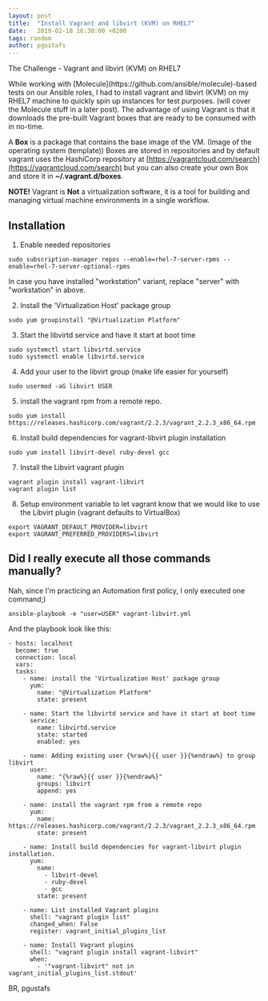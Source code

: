 ```yaml
---
layout: post
title:  "Install Vagrant and libvirt (KVM) on RHEL7"
date:   2019-02-18 16:30:00 +0200
tags: random
author: pgustafs
---
```



<p><banner_h>The Challenge - Vagrant and libvirt (KVM) on RHEL7</banner_h></p>
While working with [Molecule](https://github.com/ansible/molecule)-based tests on our Ansible roles, I had to install vagrant
and libvirt (KVM) on my RHEL7 machine to quickly spin up instances for test purposes.
(will cover the Molecule stuff in a later post). The advantage of using Vagrant is that it
downloads the pre-built Vagrant boxes that are ready to be consumed with in no-time.

A **Box** is a package that contains the base image of the VM. (Image of the operating system (template))
Boxes are stored in repositories and by default vagrant uses the HashiCorp repository at [https://vagrantcloud.com/search](https://vagrantcloud.com/search)
but you can also create your own Box and store it in **~/.vagrant.d/boxes**.


**NOTE!** Vagrant is **Not** a virtualization software, it is a tool for building and managing
virtual machine environments in a single workflow.

## Installation
1. Enable needed repositories
```
sudo subscription-manager repos --enable=rhel-7-server-rpms --enable=rhel-7-server-optional-rpms
```
In case you have installed "workstation" variant, replace "server" with "workstation" in above.

2. Install the 'Virtualization Host' package group
```
sudo yum groupinstall "@Virtualization Platform"
```
3. Start the libvirtd service and have it start at boot time
```
sudo systemctl start libvirtd.service
sudo systemctl enable libvirtd.service
```
4. Add your user to the libvirt group (make life easier for yourself)
```
sudo usermod -aG libvirt USER
```
5. install the vagrant rpm from a remote repo.
```
sudo yum install https://releases.hashicorp.com/vagrant/2.2.3/vagrant_2.2.3_x86_64.rpm
```
6. Install build dependencies for vagrant-libvirt plugin installation
```
sudo yum install libvirt-devel ruby-devel gcc
```
7. Install the Libvirt vagrant plugin
```
vagrant plugin install vagrant-libvirt
vagrant plugin list
```
8. Setup environment variable to let vagrant know that we would like to use the Libvirt plugin (vagrant defaults to VirtualBox)
```
export VAGRANT_DEFAULT_PROVIDER=libvirt
export VAGRANT_PREFERRED_PROVIDERS=libvirt
```


## Did I really execute all those commands manually?

Nah, since I'm practicing an Automation first policy, I only executed one command;)
```
ansible-playbook -e "user=USER" vagrant-libvirt.yml
```
And the playbook look like this:
```
- hosts: localhost
  become: true
  connection: local
  vars:
  tasks:
    - name: install the 'Virtualization Host' package group
      yum:
        name: "@Virtualization Platform"
        state: present

    - name: Start the libvirtd service and have it start at boot time
      service:
        name: libvirtd.service
        state: started
        enabled: yes

    - name: Adding existing user {%raw%}{{ user }}{%endraw%} to group libvirt
      user:
        name: "{%raw%}{{ user }}{%endraw%}"
        groups: libvirt
        append: yes

    - name: install the vagrant rpm from a remote repo
      yum:
        name: https://releases.hashicorp.com/vagrant/2.2.3/vagrant_2.2.3_x86_64.rpm
        state: present

    - name: Install build dependencies for vagrant-libvirt plugin installation.
      yum:
        name:
          - libvirt-devel
          - ruby-devel
          - gcc
        state: present

    - name: List installed Vagrant plugins
      shell: "vagrant plugin list"
      changed_when: False
      register: vagrant_initial_plugins_list

    - name: Install Vagrant plugins
      shell: "vagrant plugin install vagrant-libvirt"
      when:
        - '"vagrant-libvirt" not in vagrant_initial_plugins_list.stdout'
```

BR, pgustafs
